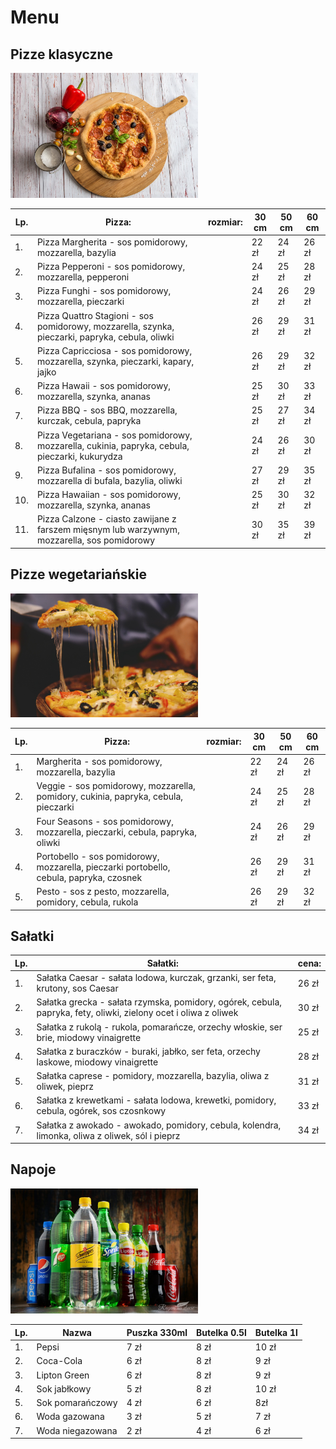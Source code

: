 # Menu

## Pizze klasyczne 

<img src = "img/pizza-g599ae68cd_1920.jpg" width = 300>

|Lp. |Pizza:                                                                                           | rozmiar:|30 cm |50 cm |60 cm |
|---|--------------------------------------------------------------------------------------------------|---------|------|------|----- |
|1. |Pizza Margherita - sos pomidorowy, mozzarella, bazylia                                            |         |22 zł |24 zł |26 zł |
|2. |Pizza Pepperoni - sos pomidorowy, mozzarella, pepperoni                                           |         |24 zł |25 zł |28 zł |
|3. |Pizza Funghi - sos pomidorowy, mozzarella, pieczarki                                              |         |24 zł |26 zł |29 zł |
|4. |Pizza Quattro Stagioni - sos pomidorowy, mozzarella, szynka, pieczarki, papryka, cebula, oliwki   |         |26 zł |29 zł |31 zł |
|5. |Pizza Capricciosa - sos pomidorowy, mozzarella, szynka, pieczarki, kapary, jajko                  |         |26 zł |29 zł |32 zł |
|6. |Pizza Hawaii - sos pomidorowy, mozzarella, szynka, ananas                                         |         |25 zł |30 zł |33 zł |
|7. |Pizza BBQ - sos BBQ, mozzarella, kurczak, cebula, papryka                                         |         |25 zł |27 zł |34 zł |
|8. |Pizza Vegetariana - sos pomidorowy, mozzarella, cukinia, papryka, cebula, pieczarki, kukurydza    |         |24 zł |26 zł |30 zł | 
|9. |Pizza Bufalina - sos pomidorowy, mozzarella di bufala, bazylia, oliwki                            |         |27 zł |29 zł |35 zł |
|10. |Pizza Hawaiian - sos pomidorowy, mozzarella, szynka, ananas                                      |         |25 zł |30 zł |32 zł |
|11. |Pizza Calzone - ciasto zawijane z farszem mięsnym lub warzywnym, mozzarella, sos pomidorowy      |         |30 zł |35 zł |39 zł |



## Pizze wegetariańskie 
<img src = "img/pizza-gba0114900_1920.jpg" width = 300>

|Lp. |Pizza:                                                                                  | rozmiar:|30 cm |50 cm |60 cm |
|---|-----------------------------------------------------------------------------------------|---------|------|------|----- |
|1. | Margherita - sos pomidorowy, mozzarella, bazylia                                        |         |22 zł |24 zł |26 zł |
|2. | Veggie - sos pomidorowy, mozzarella, pomidory, cukinia, papryka, cebula, pieczarki      |         |24 zł |25 zł |28 zł |
|3. | Four Seasons - sos pomidorowy, mozzarella, pieczarki, cebula, papryka, oliwki           |         |24 zł |26 zł |29 zł |
|4. | Portobello - sos pomidorowy, mozzarella, pieczarki portobello, cebula, papryka, czosnek |         |26 zł |29 zł |31 zł |
|5. | Pesto - sos z pesto, mozzarella, pomidory, cebula, rukola                               |         |26 zł |29 zł |32 zł |


## Sałatki

|Lp.|Sałatki:                                                                                  |cena:|
|---|-----------------------------------------------------------------------------------------|---------|
|1.| Sałatka Caesar - sałata lodowa, kurczak, grzanki, ser feta, krutony, sos Caesar          |26 zł|
|2.| Sałatka grecka - sałata rzymska, pomidory, ogórek, cebula, papryka, fety, oliwki, zielony ocet i oliwa z oliwek| 30 zł|
|3.| Sałatka z rukolą - rukola, pomarańcze, orzechy włoskie, ser brie, miodowy vinaigrette| 25 zł|
|4.| Sałatka z buraczków - buraki, jabłko, ser feta, orzechy laskowe, miodowy vinaigrette| 28 zł|
|5.| Sałatka caprese - pomidory, mozzarella, bazylia, oliwa z oliwek, pieprz| 31 zł|
|6.| Sałatka z krewetkami - sałata lodowa, krewetki, pomidory, cebula, ogórek, sos czosnkowy| 33 zł|
|7.| Sałatka z awokado - awokado, pomidory, cebula, kolendra, limonka, oliwa z oliwek, sól i pieprz| 34 zł|



## Napoje 

<img src = "img/napoje2345.jpg" width = 300>

|Lp.|	Nazwa|	Puszka 330ml|	Butelka 0.5l|	Butelka 1l|
|---|------|--------------|-------------|-----------|
|1.|	Pepsi|	7 zł|	8 zł|	10 zł|
|2.|	Coca-Cola|	6 zł|	8 zł|	9 zł|
|3.|	Lipton Green|	6 zł|	8 zł|	9 zł|
|4.|	Sok jabłkowy|	5 zł|	8 zł|	10 zł|
|5.|	Sok pomarańczowy|	4 zł|	6 zł|	8zł|
|6.|	Woda gazowana|	3 zł|	5 zł|	7 zł|
|7.|	Woda niegazowana|	2 zł|	4 zł|	6 zł|

